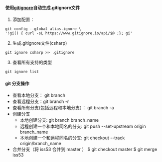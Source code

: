 #### 使用[gitignore](https://gitignore.io/)自动生成.gitignore文件

1. 添加配置：

```
git config --global alias.ignore \
'!gi() { curl -sL https://www.gitignore.io/api/$@ ;}; gi'
```

2. 生成.gitignore文件(csharp)

```
git ignore csharp >> .gitignore
```

3. 查看所有支持的类型

```
git ignore list
```

#### git 分支操作
* 查看本地分支： git branch
* 查看远程分支：git branch -r
* 查看所有分支(包括远程和本地分支）： git branch -a
* 创建分支
  * 本地创建分支: git branch branch_name
  * 远程创建一个和本地同名的分支: git push --set-upstream origin branch_name
  * 本地创建一个和远程同名的分支: git checkout --track origin/branch_name
* 合并分支（将 iss53 合并到 master ）
  $ git checkout master
  $ git merge iss53
